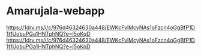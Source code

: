 # Amarujala-webapp
https://1drv.ms/i/c/976d46324630a448/EWKcFvlMcyNAs1oFzcn4oGgBfP1D1t1UobuPGa1HNTphNQ?e=I5oKqD
https://1drv.ms/i/c/976d46324630a448/EWKcFvlMcyNAs1oFzcn4oGgBfP1D1t1UobuPGa1HNTphNQ?e=I5oKqD
